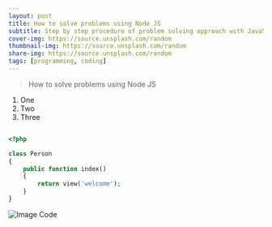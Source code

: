 ```yaml
---
layout: post
title: How to solve problems using Node JS
subtitle: Step by step procedure of problem solving approach with JavaScript and NodeJS
cover-img: https://source.unsplash.com/random
thumbnail-img: https://source.unsplash.com/random
share-img: https://source.unsplash.com/random
tags: [programming, coding]
---
```


> How to solve problems using Node JS

1. One
1. Two
1. Three

```php

<?php

class Person
{
    public function index()
    {
        return view('welcome');
    }
}
```

![Image Code](../assets/img/Screenshot%20from%202021-02-17%2000-13-06.png)
